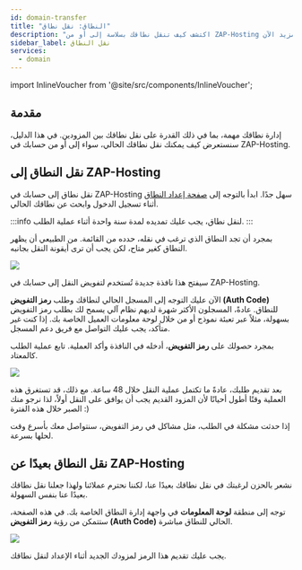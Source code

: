 ```yaml
---
id: domain-transfer
title: "النطاق: نقل نطاق"
description: "اكتشف كيف تنقل نطاقك بسلاسة إلى أو من ZAP-Hosting وتضمن إدارة نطاقك بدون انقطاع → تعلّم المزيد الآن"
sidebar_label: نقل النطاق
services:
  - domain
---
```


import InlineVoucher from '@site/src/components/InlineVoucher';

## مقدمة

إدارة نطاقك مهمة، بما في ذلك القدرة على نقل نطاقك بين المزودين. في هذا الدليل، سنستعرض كيف يمكنك نقل نطاقك الحالي، سواء إلى أو من حسابك في ZAP-Hosting.

## نقل النطاق إلى ZAP-Hosting

نقل نطاق إلى حسابك في ZAP-Hosting سهل جدًا. ابدأ بالتوجه إلى [صفحة إعداد النطاق](https://zap-hosting.com/en/shop/product/domain/) أثناء تسجيل الدخول وابحث عن نطاقك الحالي.

:::info
لنقل نطاق، يجب عليك تمديده لمدة سنة واحدة أثناء عملية الطلب.
:::

بمجرد أن تجد النطاق الذي ترغب في نقله، حدده من القائمة. من الطبيعي أن يظهر النطاق كغير متاح، لكن يجب أن ترى أيقونة النقل بجانبه.

![](https://screensaver01.zap-hosting.com/index.php/s/omnaMqXJgarxsqW/preview)

سيفتح هذا نافذة جديدة تُستخدم لتفويض النقل إلى حسابك في ZAP-Hosting.

الآن عليك التوجه إلى المسجل الحالي لنطاقك وطلب **رمز التفويض (Auth Code)** للنطاق. عادةً، المسجلون الأكثر شهرة لديهم نظام آلي يسمح لك بطلب رمز التفويض بسهولة، مثلاً عبر تعبئة نموذج أو من خلال لوحة معلومات العميل الخاصة بك. إذا كنت غير متأكد، يجب عليك التواصل مع فريق دعم المسجل.

بمجرد حصولك على **رمز التفويض**، أدخله في النافذة وأكد العملية. تابع عملية الطلب كالمعتاد.

![](https://screensaver01.zap-hosting.com/index.php/s/fXjwGCX7kFtPnTB/preview)

بعد تقديم طلبك، عادةً ما تكتمل عملية النقل خلال 48 ساعة. مع ذلك، قد تستغرق هذه العملية وقتًا أطول أحيانًا لأن المزود القديم يجب أن يوافق على النقل أولاً، لذا نرجو منك الصبر خلال هذه الفترة :)

إذا حدثت مشكلة في الطلب، مثل مشاكل في رمز التفويض، سنتواصل معك بأسرع وقت لحلها بسرعة.

## نقل النطاق بعيدًا عن ZAP-Hosting

نشعر بالحزن لرغبتك في نقل نطاقك بعيدًا عنا، لكننا نحترم عملائنا ولهذا جعلنا نقل نطاقك بعيدًا عنا بنفس السهولة.

توجه إلى منطقة **لوحة المعلومات** في واجهة إدارة النطاق الخاصة بك. في هذه الصفحة، ستتمكن من رؤية **رمز التفويض (Auth Code)** الحالي للنطاق مباشرة.

![](https://screensaver01.zap-hosting.com/index.php/s/TTHm6qFA9rfgFBn/preview)

يجب عليك تقديم هذا الرمز لمزودك الجديد أثناء الإعداد لنقل نطاقك.

<InlineVoucher />